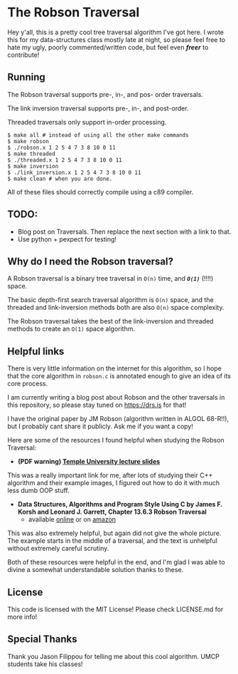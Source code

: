 # The Robson Traversal #

Hey y'all, this is a pretty cool tree traversal algorithm I've got here.
I wrote this for my data-structures class mostly late at night,
so please feel free to hate my ugly, poorly commented/written code, but feel even ***freer*** to contribute!

## Running ##

The Robson traversal supports pre-, in-, and pos- order traversals.

The link inversion traversal supports pre-, in-, and post-order.

Threaded traversals only support in-order processing.

    $ make all # instead of using all the other make commands
    $ make robson
    $ ./robson.x 1 2 5 4 7 3 8 10 0 11
    $ make threaded
    $ ./threaded.x 1 2 5 4 7 3 8 10 0 11
    $ make inversion
    $ ./link_inversion.x 1 2 5 4 7 3 8 10 0 11
    $ make clean # when you are done.

All of these files should correctly compile using a c89 compiler.

## TODO: ##

* Blog post on Traversals. Then replace the next section with a link to that.
* Use python + pexpect for testing!

## Why do I need the Robson traversal? ##

A Robson traversal is a binary tree traversal in `O(n)` time, and ***`O(1)`*** (!!!!) space.

The basic depth-first search traversal algorithm is `O(n)` space, and the threaded and link-inversion methods both are also `O(n)` space complexity.

The Robson traversal takes the best of the link-inversion and threaded methods to create an `O(1)` space algorithm.

## Helpful links ##

There is very little information on the internet for this algorithm, so I hope that the core
algorithm in `robson.c` is annotated enough to give an idea of its core process.

I am currently writing a blog post about Robson and the other traversals in this repository,
so please stay tuned on https://drs.is for that!

I have the original paper by JM Robson (algorithm written in ALGOL 68-R!!),
but I probably cant share it publicly. Ask me if you want a copy!

Here are some of the resources I found helpful when studying the Robson Traversal:

* **(PDF warning) [Temple University lecture slides](https://cis.temple.edu/~wolfgang/cis551/Week06.pdf)**

This was a really important link for me, after lots of studying their C++ algorithm and their example images,
I figured out how to do it with much less dumb OOP stuff.

* **Data Structures, Algorithms and Program Style Using C by James F. Korsh and Leonard J. Garrett, Chapter 13.6.3 Robson Traversal**
    * available
[online](http://mindfulintegrations.com/books/Technology/computer_science/algo/start.htm)
or on [amazon](https://www.amazon.com/Structures-Algorithms-Program-Style-Using/dp/087150099X)

This was also extremely helpful, but again did not give the whole picture. The example starts in the middle of a traversal, and the text is unhelpful without extremely careful scrutiny.

Both of these resources were helpful in the end, and I'm glad I was able to divine a somewhat understandable solution thanks to these.

## License ##

This code is licensed with the MIT License! Please check LICENSE.md for more info!

## Special Thanks ##

Thank you Jason Filippou for telling me about this cool algorithm. UMCP students take his classes!
